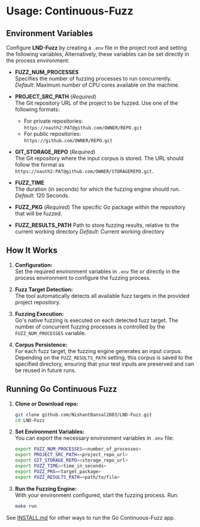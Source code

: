 # Usage: Continuous-Fuzz

## Environment Variables

Configure **LND-Fuzz** by creating a `.env` file in the project root and
setting the following variables, Alternatively, these variables can be set 
directly in the process environment:

- **FUZZ_NUM_PROCESSES**  
  Specifies the number of fuzzing processes to run concurrently.  
  _Default_: Maximum number of CPU cores available on the machine.

- **PROJECT_SRC_PATH** (_Required_)  
  The Git repository URL of the project to be fuzzed. Use one of the following formats:

  - For private repositories:  
    `https://oauth2:PAT@github.com/OWNER/REPO.git`
  - For public repositories:  
    `https://github.com/OWNER/REPO.git`

- **GIT_STORAGE_REPO** (_Required_)  
  The Git repository where the input corpus is stored. The URL should follow the format as `https://oauth2:PAT@github.com/OWNER/STORAGEREPO.git`.

- **FUZZ_TIME**  
  The duration (in seconds) for which the fuzzing engine should run.  
  _Default_: 120 Seconds.

- **FUZZ_PKG** (_Required_)
  The specific Go package within the repository that will be fuzzed.

- **FUZZ_RESULTS_PATH**
  Path to store fuzzing results, relative to the current working directory
  _Default_: Current working directory

## How It Works

1. **Configuration:**  
   Set the required environment variables in `.env` file or directly in the process environment to configure the fuzzing process.

2. **Fuzz Target Detection:**  
   The tool automatically detects all available fuzz targets in the provided project repository.

3. **Fuzzing Execution:**  
   Go's native fuzzing is executed on each detected fuzz target. The number of concurrent fuzzing processes is controlled by the `FUZZ_NUM_PROCESSES` variable.

4. **Corpus Persistence:**  
   For each fuzz target, the fuzzing engine generates an input corpus. Depending on the `FUZZ_RESULTS_PATH` setting, this corpus is saved to the specified directory, ensuring that your test inputs are preserved and can be reused in future runs.

## Running Go Continuous Fuzz

1. **Clone or Download repo:**

   ```bash
   git clone github.com/NishantBansal2003/LND-Fuzz.git
   cd LND-Fuzz
   ```

2. **Set Environment Variables:**  
   You can export the necessary environment variables in `.env` file:

   ```bash
   export FUZZ_NUM_PROCESSES=<number_of_processes>
   export PROJECT_SRC_PATH=<project_repo_url>
   export GIT_STORAGE_REPO=<storage_repo_url>
   export FUZZ_TIME=<time_in_seconds>
   export FUZZ_PKG=<target_package>
   export FUZZ_RESULTS_PATH=<path/to/file>
   ```

3. **Run the Fuzzing Engine:**  
   With your environment configured, start the fuzzing process. Run:
   ```bash
   make run
   ```

See [INSTALL.md](./INSTALL.md) for other ways to run the Go Continuous-Fuzz app.
